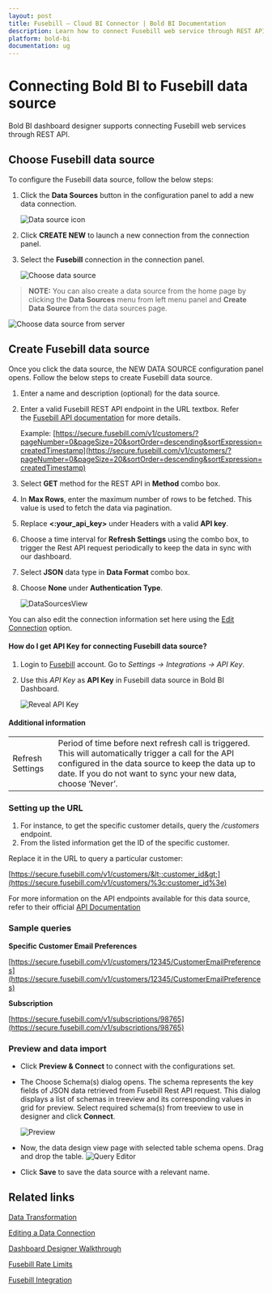 ```yaml
---
layout: post
title: Fusebill – Cloud BI Connector | Bold BI Documentation
description: Learn how to connect Fusebill web service through REST API endpoint with Bold BI Cloud and create data source.
platform: bold-bi
documentation: ug
---
```


# Connecting Bold BI to Fusebill data source
Bold BI dashboard designer supports connecting Fusebill web services through REST API. 

## Choose Fusebill data source
To configure the Fusebill data source, follow the below steps:
1. Click the **Data Sources** button in the configuration panel to add a new data connection.

   ![Data source icon](/static/assets/working-with-datasource/data-connectors/images/common/DataSourcesIcon.png)

2. Click **CREATE NEW** to launch a new connection from the connection panel.
3. Select the **Fusebill** connection in the connection panel.

   ![Choose data source](/static/assets/working-with-datasource/data-connectors/images/Fusebill/ChooseDS.png)

> **NOTE:**  You can also create a data source from the home page by clicking the **Data Sources** menu from left menu panel and **Create Data Source** from the data sources page.

   ![Choose data source from server](/static/assets/working-with-datasource/data-connectors/images/Fusebill/ChooseDS_Server.png)


## Create Fusebill data source
Once you click the data source, the NEW DATA SOURCE configuration panel opens. Follow the below steps to create Fusebill data source.
1. Enter a name and description (optional) for the data source.
2. Enter a valid Fusebill REST API endpoint in the URL textbox. Refer the [Fusebill API documentation](https://developer.fusebill.com/reference) for more details.

    Example: [https://secure.fusebill.com/v1/customers/?pageNumber=0&pageSize=20&sortOrder=descending&sortExpression=createdTimestamp](https://secure.fusebill.com/v1/customers/?pageNumber=0&pageSize=20&sortOrder=descending&sortExpression=createdTimestamp)    

3. Select **GET** method for the REST API in **Method** combo box.
4. In **Max Rows**, enter the maximum number of rows to be fetched. This value is used to fetch the data via pagination.
5. Replace **&lt;:your_api_key&gt;** under Headers with a valid **API key**.
6. Choose a time interval for **Refresh Settings** using the combo box, to trigger the Rest API request periodically to keep the data in sync with our dashboard.  
7. Select **JSON** data type in **Data Format** combo box.
8. Choose **None** under **Authentication Type**.

    ![DataSourcesView](/static/assets/working-with-datasource/data-connectors/images/Fusebill/DataSourcesView.png)

You can also edit the connection information set here using the [Edit Connection](/working-with-data-source/editing-a-data-connection/) option.

#### How do I get API Key for connecting Fusebill data source?
1. Login to [Fusebill](https://admin.fusebill.com/Account/Login) account. Go to *Settings -> Integrations -> API Key*.
2. Use this *API Key* as **API Key** in Fusebill data source in Bold BI Dashboard.

   ![Reveal API Key](/static/assets/working-with-datasource/data-connectors/images/Fusebill/APIKey.png)

#### Additional information
<table width="600">
<tr>
<td>
Refresh Settings
</td>
<td>
Period of time before next refresh call is triggered. This will automatically trigger a call for the API configured in the data source to keep the data up to date. If you do not want to sync your new data, choose ‘Never’.
</td>
</tr>
</table>

### Setting up the URL

1. For instance, to get the specific customer details, query the <i>/customers</i> endpoint.
2. From the listed information get the ID of the specific customer.

Replace it in the URL to query a particular customer:

[https://secure.fusebill.com/v1/customers/&lt;:customer_id&gt;](https://secure.fusebill.com/v1/customers/%3c:customer_id%3e)

For more information on the API endpoints available for this data source, refer to their official [API Documentation](https://developer.fusebill.com/reference)

### Sample queries
**Specific Customer Email Preferences**

[https://secure.fusebill.com/v1/customers/12345/CustomerEmailPreferences](https://secure.fusebill.com/v1/customers/12345/CustomerEmailPreferences)

**Subscription**

[https://secure.fusebill.com/v1/subscriptions/98765](https://secure.fusebill.com/v1/subscriptions/98765)

### Preview and data import
* Click **Preview & Connect** to connect with the configurations set.
* The Choose Schema(s) dialog opens. The schema represents the key fields of JSON data retrieved from Fusebill Rest API request. This dialog displays a list of schemas in treeview and its corresponding values in grid for preview. Select required schema(s) from treeview to use in designer and click **Connect**.

   ![Preview](/static/assets/working-with-datasource/data-connectors/images/common/Preview.png)

* Now, the data design view page with selected table schema opens. Drag and drop the table.
   ![Query Editor](/static/assets/working-with-datasource/data-connectors/images/common/QueryEditor.png)

* Click **Save** to save the data source with a relevant name.

## Related links
[Data Transformation](/working-with-data-source/transforming-data/joining-table/)

[Editing a Data Connection](/working-with-data-source/editing-a-data-connection/)   

[Dashboard Designer Walkthrough](/getting-started/creating-dashboard/)

[Fusebill Rate Limits](https://developer.fusebill.com/reference#section-rate-limits)

[Fusebill Integration](https://www.boldbi.com/integrations/fusebill)